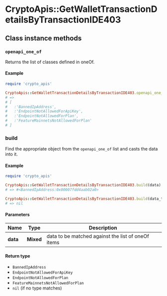 # CryptoApis::GetWalletTransactionDetailsByTransactionIDE403

## Class instance methods

### `openapi_one_of`

Returns the list of classes defined in oneOf.

#### Example

```ruby
require 'crypto_apis'

CryptoApis::GetWalletTransactionDetailsByTransactionIDE403.openapi_one_of
# =>
# [
#   :'BannedIpAddress',
#   :'EndpointNotAllowedForApiKey',
#   :'EndpointNotAllowedForPlan',
#   :'FeatureMainnetsNotAllowedForPlan'
# ]
```

### build

Find the appropriate object from the `openapi_one_of` list and casts the data into it.

#### Example

```ruby
require 'crypto_apis'

CryptoApis::GetWalletTransactionDetailsByTransactionIDE403.build(data)
# => #<BannedIpAddress:0x00007fdd4aab02a0>

CryptoApis::GetWalletTransactionDetailsByTransactionIDE403.build(data_that_doesnt_match)
# => nil
```

#### Parameters

| Name | Type | Description |
| ---- | ---- | ----------- |
| **data** | **Mixed** | data to be matched against the list of oneOf items |

#### Return type

- `BannedIpAddress`
- `EndpointNotAllowedForApiKey`
- `EndpointNotAllowedForPlan`
- `FeatureMainnetsNotAllowedForPlan`
- `nil` (if no type matches)

